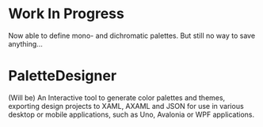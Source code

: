 # Work In Progress

Now able to define mono- and dichromatic palettes.
But still no way to save anything...

# PaletteDesigner

(Will be) An Interactive tool to generate color palettes and themes, exporting design projects to 
XAML, AXAML and JSON for use in various desktop or mobile applications, such as Uno, Avalonia or WPF applications.
